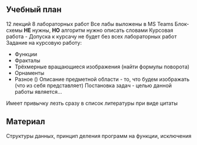 ## Учебный план
12 лекций
8 лабораторных работ
Все лабы выложены в MS Teams
Блок-схемы **НЕ** нужны, **НО** алгоритм нужно описать словами
Курсовая работа - 
Допуска к курсачу не будет без всех лабораторных работ
Задание на курсовую работу:
- Функции
- Фракталы
- Трёхмерные вращающиеся изображения (найти формулы поворота)
- Орнаменты 
- Разное ()
Описание предметной области - то, что будем изображать (что из себя представляет)
Постановка задач - целью данной работы является...

Имеет привычку лезть сразу в список литературы при виде цитаты
## Материал
Структуры данных, принцип деления программ на функции, исключения